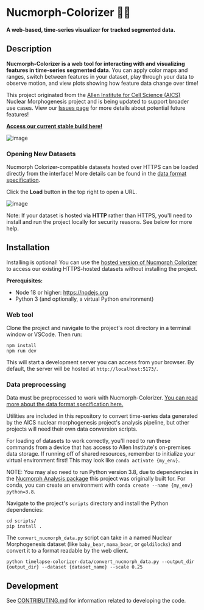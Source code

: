 # Nucmorph-Colorizer 🔬🎨

#### A web-based, time-series visualizer for tracked segmented data.

## Description

**Nucmorph-Colorizer is a web tool for interacting with and visualizing features in time-series segmented data**. You can apply color maps and ranges,
switch between features in your dataset, play through your data to observe motion, and view plots showing how feature data change over time!

This project originated from the [Allen Institute for Cell Science (AICS)](https://alleninstitute.org/division/cell-science/) Nuclear Morphogenesis
project and is being updated to support broader use cases. View our [Issues page](https://github.com/allen-cell-animated/nucmorph-colorizer/issues)
for more details about potential future features!

**[Access our current stable build here!](https://dev-aics-dtp-001.int.allencell.org/nucmorph-colorizer/dist/index.html)**

![image](https://github.com/allen-cell-animated/nucmorph-colorizer/assets/30200665/81130299-7e75-4fc2-a344-19aba7aae8a5)

### Opening New Datasets

Nucmorph Colorizer-compatible datasets hosted over HTTPS can be loaded directly from the interface! More details can be found in the [data format specification](./documentation/DATA_FORMAT.md).

Click the **Load** button in the top right to open a URL.

![image](https://github.com/allen-cell-animated/nucmorph-colorizer/assets/30200665/e2631a78-b0d6-49fc-bb93-cefc94a91a53)

Note: If your dataset is hosted via **HTTP** rather than HTTPS, you'll need to install and run the project locally for security reasons. See below for more help.

## Installation

Installing is optional! You can use the [hosted version of Nucmorph Colorizer](https://dev-aics-dtp-001.int.allencell.org/nucmorph-colorizer/dist/index.html)
to access our existing HTTPS-hosted datasets without installing the project.

**Prerequisites:**
- Node 18 or higher: https://nodejs.org
- Python 3 (and optionally, a virtual Python environment)

### Web tool

Clone the project and navigate to the project's root directory in a terminal window or VSCode. Then run:

```
npm install
npm run dev
```

This will start a development server you can access from your browser. By default, the server will be hosted at `http://localhost:5173/`.

### Data preprocessing

Data must be preprocessed to work with Nucmorph-Colorizer. [You can read more about the data format specification here.](./documentation/DATA_FORMAT.md)

Utilities are included in this repository to convert time-series data generated by the AICS nuclear morphogenesis project's analysis pipeline, but other projects will need their own data conversion scripts.

For loading of datasets to work correctly, you'll need to run these commands from a device that has access to Allen Institute's on-premises data storage. If running off of shared resources, remember to initialize your virtual environment first! This may look like `conda activate {my_env}`.

NOTE: You may also need to run Python version 3.8, due to dependencies in the [Nucmorph Analysis package](https://github.com/aics-int/nuc-morph-analysis/blob/main/docs/INSTALL.md#basic-installation-instructions-with-conda-and-pip) this project was originally built for. For conda, you can create an environment with `conda create --name {my_env} python=3.8`.

Navigate to the project's `scripts` directory and install the Python dependencies:

```
cd scripts/
pip install .
```

The `convert_nucmorph_data.py` script can take in a named Nuclear Morphogenesis dataset (like `baby_bear`, `mama_bear`, or `goldilocks`) and convert it to a format readable
by the web client.

```
python timelapse-colorizer-data/convert_nucmorph_data.py --output_dir {output_dir} --dataset {dataset_name} --scale 0.25
```

## Development

See [CONTRIBUTING.md](CONTRIBUTING.md) for information related to developing the code.
